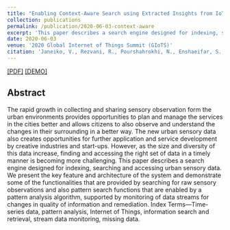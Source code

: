 ```yaml
---
title: "Enabling Context-Aware Search using Extracted Insights from IoT Data Streams"
collection: publications
permalink: /publication/2020-06-03-context-aware
excerpt: 'This paper describes a search engine designed for indexing, searching and accessing urban sensory data. [[PDF]](https://epubs.surrey.ac.uk/857066/1/1570637262.pdf) [[DEMO]](https://www.youtube.com/watch?v=B82uJjgkI9w&ab_channel=IoTCrawlerEUproject)'
date: 2020-06-03
venue: '2020 Global Internet of Things Summit (GIoTS)'
citation: 'Janeiko, V., Rezvani, R., Pourshahrokhi, N., Enshaeifar, S., Krogbæk, M., Christophersen, S.H., Elsaleh, T. and Barnaghi, P. (2020). &quot;Enabling Context-Aware Search using Extracted Insights from IoT Data Streams.&quot; <i>2020 Global Internet of Things Summit (GIoTS) </i>. (pp. 1-6). IEEE.'
---
```


[[PDF]](https://epubs.surrey.ac.uk/857066/1/1570637262.pdf) [[DEMO]](https://www.youtube.com/watch?v=B82uJjgkI9w&ab_channel=IoTCrawlerEUproject)

## Abstract
The rapid growth in collecting and sharing sensory observation form the urban environments provides opportunities to plan and manage the services in the cities better and allows citizens to also observe and understand the changes in their surrounding in a better way. The new urban sensory data also creates opportunities for further application and service development by creative industries and start-ups. However, as the size and diversity of this data increase, finding and accessing the right set of data in a timely manner is becoming more challenging.
This paper describes a search engine designed for indexing, searching and accessing urban sensory data. We present the key feature and architecture of the system and demonstrate some of
the functionalities that are provided by searching for raw sensory observations and also pattern search functions that are enabled by a pattern analysis algorithm, supported by monitoring of data streams for changes in quality of information and remediation. Index Terms—Time-series data, pattern analysis, Internet of Things, information search and retrieval, stream data monitoring, missing data.